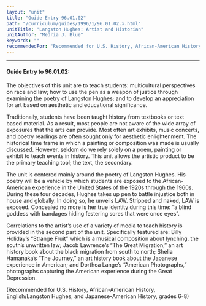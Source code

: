 ```yaml
---
layout: "unit"
title: "Guide Entry 96.01.02"
path: "/curriculum/guides/1996/1/96.01.02.x.html"
unitTitle: "Langston Hughes: Artist and Historian"
unitAuthor: "Medria J. Blue"
keywords: ""
recommendedFor: "Recommended for U.S. History, African-American History, English/Langston Hughes, and Japanese-American History, grades 6-8"
---
```

<body>
<hr/>
<h4>
Guide Entry to 96.01.02:
</h4>
The objectives of this unit are to teach students: multicultural perspectives on race and law; how to use the pen as a weapon of justice through examining the poetry of Langston Hughes; and to develop an appreciation for art based on aesthetic and educational significance.
<p>
Traditionally, students have been taught history from textbooks or text based material. As a result, most people are not aware of the wide array of exposures that the arts can provide. Most often art exhibits, music concerts, and poetry readings are often sought only for aesthetic enlightenment.  The historical time frame in which a painting or composition was made is usually discussed. However, seldom do we rely solely on a poem, painting or exhibit to teach events in history. This unit allows the artistic product to be the primary teaching tool; the text, the secondary.
</p>
<p>
The unit is centered mainly around the poetry of Langston Hughes. His poetry will be a vehicle by which students are exposed to the African-American experience in the United States of the 1920s through the 1960s. During these four decades, Hughes takes up pen to battle injustice both in house and globally. In doing so, he unveils LAW. Stripped and naked, LAW is exposed. Concealed no more is her true identity during this time: “a blind goddess with bandages hiding festering sores that were once eyes”.
</p>
<p>
Correlations to the artist’s use of a variety of media to teach history is provided in the second part of the unit. Specifically featured are: Billy Holiday’s “Strange Fruit” which is a musical composition about lynching, the south’s unwritten law; Jacob Lawrence’s “The Great Migration,” an art history book about the black migration from south to north; Shelia Hamanaka’s “The Journey,” an art history book about the Japanese experience in American; and Dorthea Lange’s “American Photographs,” photographs capturing the American experience during the Great Depression.
</p>
<p>
(Recommended for U.S. History, African-American History, English/Langston Hughes, and Japanese-American History, grades 6-8)
</p>
</body>